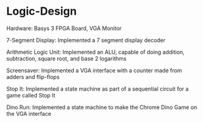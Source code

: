 # Logic-Design

Hardware: Basys 3 FPGA Board, VGA Monitor

7-Segment Display: Implemented a 7 segment display decoder

Arithmetic Logic Unit: Implemented an ALU, capable of doing addition, subtraction, square root, and base 2 logarithms

Screensaver: Implemented a VGA interface with a counter made from adders and flip-flops

Stop It: Implemented a state machine as part of a sequential circuit for a game called Stop It

Dino Run: Implemented a state machine to make the Chrome Dino Game on the VGA interface
